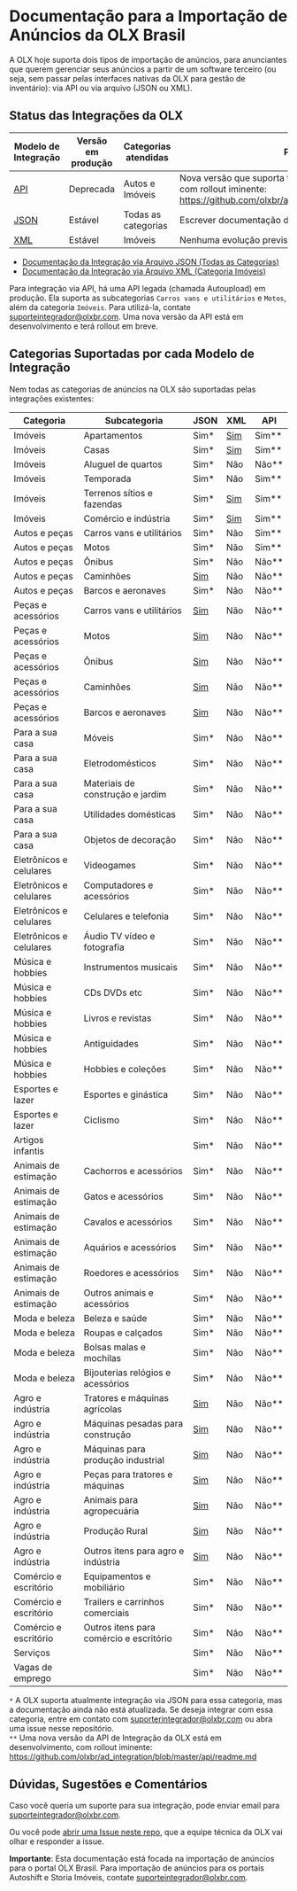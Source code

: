 # Documentação para a Importação de Anúncios da OLX Brasil

A OLX hoje suporta dois tipos de importação de anúncios, para anunciantes que querem gerenciar seus anúncios a partir de um software terceiro (ou seja, sem passar pelas interfaces nativas da OLX para gestão de inventário): via API ou via arquivo (JSON ou XML).


## Status das Integrações da OLX

| Modelo de Integração | Versão em produção | Categorias atendidas | Próximos passos |
|----------------------|----------------------------|----------------------|---------------------------------------------------------------------------------------|
| [API](https://github.com/olxbr/ad_integration/blob/master/api/readme.md) | Deprecada | Autos e Imóveis | Nova versão que suporta todas as categorias em desenvolvimento, com rollout iminente: https://github.com/olxbr/ad_integration/blob/master/api/readme.md |
| [JSON](https://github.com/olxbr/ad_integration/blob/master/json/readme.md) | Estável | Todas as categorias | Escrever documentação de categorias não-documentadas. |
| [XML](https://github.com/olxbr/ad_integration/blob/master/xml/real_estate/readme.md) | Estável | Imóveis | Nenhuma evolução prevista. |

- [Documentação da Integração via Arquivo JSON (Todas as Categorias)](https://github.com/olxbr/ad_integration/blob/master/json/readme.md)
- [Documentação da Integração via Arquivo XML (Categoria Imóveis)](https://github.com/olxbr/ad_integration/blob/master/xml/real_estate/readme.md)<br>

Para integração via API, há uma API legada (chamada Autoupload) em produção. Ela suporta as subcategorias `Carros vans e utilitários` e `Motos`, além da categoria `Imóveis`. Para utilizá-la, contate suporteintegrador@olxbr.com. Uma nova versão da API está em desenvolvimento e terá rollout em breve. 

## Categorias Suportadas por cada Modelo de Integração

Nem todas as categorias de anúncios na OLX são suportadas pelas integrações existentes:

| Categoria | Subcategoria | JSON | XML | API |
|-------------------------|-----------------------------------------|------|-----|-----|
| Imóveis | Apartamentos | Sim* | [Sim](https://github.com/olxbr/ad_integration/blob/master/xml/real_estate/readme.md) | Sim** |
| Imóveis | Casas | Sim* | [Sim](https://github.com/olxbr/ad_integration/blob/master/xml/real_estate/readme.md) | Sim** |
| Imóveis | Aluguel de quartos | Sim* | Não | Não** |
| Imóveis | Temporada | Sim* | Não | Sim** |
| Imóveis | Terrenos sítios e fazendas | Sim* | [Sim](https://github.com/olxbr/ad_integration/blob/master/xml/real_estate/readme.md) | Sim** |
| Imóveis | Comércio e indústria | Sim* | [Sim](https://github.com/olxbr/ad_integration/blob/master/xml/real_estate/readme.md) | Sim** |
| Autos e peças | Carros vans e utilitários | Sim* | Não | Sim** |
| Autos e peças | Motos | Sim* | Não | Sim** |
| Autos e peças | Ônibus | Sim* | Não | Não** |
| Autos e peças | Caminhões | [Sim](https://github.com/olxbr/ad_integration/blob/master/json/auto/readme.md) | Não | Não** |
| Autos e peças | Barcos e aeronaves | Sim* | Não | Não** |
| Peças e acessórios | Carros vans e utilitários | [Sim](https://github.com/olxbr/ad_integration/blob/master/json/autoparts/readme.md) | Não | Não** |
| Peças e acessórios | Motos | [Sim](https://github.com/olxbr/ad_integration/blob/master/json/autoparts/readme.md) | Não | Não** |
| Peças e acessórios | Ônibus | [Sim](https://github.com/olxbr/ad_integration/blob/master/json/autoparts/readme.md) | Não | Não** |
| Peças e acessórios | Caminhões | [Sim](https://github.com/olxbr/ad_integration/blob/master/json/autoparts/readme.md) | Não | Não** |
| Peças e acessórios | Barcos e aeronaves | [Sim](https://github.com/olxbr/ad_integration/blob/master/json/autoparts/readme.md) | Não | Não** |
| Para a sua casa | Móveis | Sim* | Não | Não** |
| Para a sua casa | Eletrodomésticos | Sim* | Não | Não** |
| Para a sua casa | Materiais de construção e jardim | Sim* | Não | Não** |
| Para a sua casa | Utilidades domésticas | Sim* | Não | Não** |
| Para a sua casa | Objetos de decoração | Sim* | Não | Não** |
| Eletrônicos e celulares | Videogames | Sim* | Não | Não** |
| Eletrônicos e celulares | Computadores e acessórios | Sim* | Não | Não** |
| Eletrônicos e celulares | Celulares e telefonia | Sim* | Não | Não** |
| Eletrônicos e celulares | Áudio TV vídeo e fotografia | Sim* | Não | Não** |
| Música e hobbies | Instrumentos musicais | Sim* | Não | Não** |
| Música e hobbies | CDs DVDs etc | Sim* | Não | Não** |
| Música e hobbies | Livros e revistas | Sim* | Não | Não** |
| Música e hobbies | Antiguidades | Sim* | Não | Não** |
| Música e hobbies | Hobbies e coleções | Sim* | Não | Não** |
| Esportes e lazer | Esportes e ginástica | Sim* | Não | Não** |
| Esportes e lazer | Ciclismo | Sim* | Não | Não** |
| Artigos infantis |  | Sim* | Não | Não** |
| Animais de estimação | Cachorros e acessórios | Sim* | Não | Não** |
| Animais de estimação | Gatos e acessórios | Sim* | Não | Não** |
| Animais de estimação | Cavalos e acessórios | Sim* | Não | Não** |
| Animais de estimação | Aquários e acessórios | Sim* | Não | Não** |
| Animais de estimação | Roedores e acessórios | Sim* | Não | Não** |
| Animais de estimação | Outros animais e acessórios | Sim* | Não | Não** |
| Moda e beleza | Beleza e saúde | Sim* | Não | Não** |
| Moda e beleza | Roupas e calçados | Sim* | Não | Não** |
| Moda e beleza | Bolsas malas e mochilas | Sim* | Não | Não** |
| Moda e beleza | Bijouterias relógios e acessórios | Sim* | Não | Não** |
| Agro e indústria | Tratores e máquinas agrícolas | [Sim](https://github.com/olxbr/ad_integration/blob/master/json/agro/readme.md) | Não | Não** |
| Agro e indústria | Máquinas pesadas para construção | [Sim](https://github.com/olxbr/ad_integration/blob/master/json/agro/readme.md) | Não | Não** |
| Agro e indústria | Máquinas para produção industrial | [Sim](https://github.com/olxbr/ad_integration/blob/master/json/agro/readme.md) | Não | Não** |
| Agro e indústria | Peças para tratores e máquinas | [Sim](https://github.com/olxbr/ad_integration/blob/master/json/agro/readme.md) | Não | Não** |
| Agro e indústria | Animais para agropecuária | [Sim](https://github.com/olxbr/ad_integration/blob/master/json/agro/readme.md) | Não | Não** |
| Agro e indústria | Produção Rural | [Sim](https://github.com/olxbr/ad_integration/blob/master/json/agro/readme.md) | Não | Não** |
| Agro e indústria | Outros itens para agro e indústria | [Sim](https://github.com/olxbr/ad_integration/blob/master/json/agro/readme.md) | Não | Não** |
| Comércio e escritório | Equipamentos e mobiliário | Sim* | Não | Não** |
| Comércio e escritório | Trailers e carrinhos comerciais | Sim* | Não | Não** |
| Comércio e escritório | Outros itens para comércio e escritório | Sim* | Não | Não** |
| Serviços |  | Sim* | Não | Não** |
| Vagas de emprego |  | Sim* | Não | Não** |

`*` A OLX suporta atualmente integração via JSON para essa categoria, mas a documentação ainda não está atualizada. Se deseja integrar com essa categoria, entre em contato com suporterintegrador@olxbr.com ou abra uma issue nesse repositório.<br>
`**` Uma nova versão da API de Integração da OLX está em desenvolvimento, com rollout iminente: https://github.com/olxbr/ad_integration/blob/master/api/readme.md


## Dúvidas, Sugestões e Comentários

Caso você queria um suporte para sua integração, pode enviar email para suporteintegrador@olxbr.com.

Ou você pode [abrir uma Issue neste repo](https://github.com/olxbr/ad_integration/issues), que a equipe técnica da OLX vai olhar e responder a issue.

**Importante**: Esta documentação está focada na importação de anúncios para o portal OLX Brasil. Para importação de anúncios para os portais Autoshift e Storia Imóveis, contate suporteintegrador@olxbr.com.
